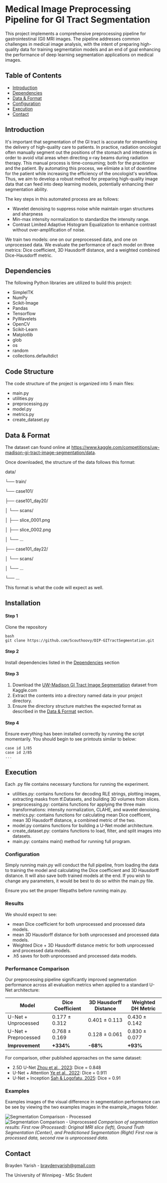 # Medical Image Preprocessing Pipeline for GI Tract Segmentation

This project implements a comprehensive preprocessing pipeline for gastrointestinal (GI) MRI images. The pipeline addresses common challenges in medical image analysis, with the intent of preparing high-quality data for training segmentation models and an end of goal enhancing the performance of deep learning segmentation applications on medical images.

## Table of Contents
- [Introduction](#introduction)
- [Dependencies](#dependencies)
- [Data & Format](#data--format)
- [Configuration](#configuration)
- [Execution](#execution)
- [Contact](#contact)

## Introduction

It's important that segmentation of the GI tract is accurate for streamlining the delivery of high-quality care to patients. In practice, radiation oncologist often manually segment out the positions of the stomach and intestines in order to avoid vital areas when directing x-ray beams during radiation therapy. This manual process is time-consuming; both for the pracitioner and the patient. By automating this process, we elimiate a lot of downtime for the patient while increasing the efficiency of the oncologist's workflow. Thus, we aim to develop a robust method for preparing high-quality image data that can feed into deep learning models, potentially enhancing their segmentation ability.

The key steps in this automated process are as follows:

* Wavelet denoising to suppress noise while maintain organ structures and sharpness
* Min-max intensity normalization to standardize the intensity range.
* Contrast Limited Adaptive Histogram Equalization to enhance contrast without over-amplification of noise.

We train two models: one on our preprocessed data, and one on unprocessed data. We evaluate the performance of each model on three metrics: Dice coefficient, 3D Hausdorff distance, and a weighted combined Dice-Hausdorff metric.

## Dependencies
The following Python libraries are utilized to build this project:

* SimpleITK
* NumPy
* Scikit-Image
* Pandas
* Tensorflow
* PyWavelets
* OpenCV
* Scikit-Learn
* Matplotlib
* glob
* os
* random
* collections.defaultdict

## Code Structure
The code structure of the project is organized into 5 main files:
* main.py
* utilities.py
* preprocessing.py
* model.py
* metrics.py
* create_dataset.py

## Data & Format

The dataset can found online at https://www.kaggle.com/competitions/uw-madison-gi-tract-image-segmentation/data.

Once downloaded, the structure of the data follows this format:

data/ 

└── train/ 

└── case101/ 

├── case101_day20/

│   └── scans/

│       ├── slice_0001.png

│       ├── slice_0002.png

│       └── ...

├── case101_day22/

│   └── scans/

│       └── ...

└── ...

This format is what the code will expect as well.

## Installation
#### Step 1
Clone the repository
```
bash
git clone https://github.com/Scouthoovy/DIP-GITractSegmentation.git
```

#### Step 2
Install dependencies listed in the [Dependencies](#dependencies) section

#### Step 3
1. Download the [UW-Madison GI Tract Image Segmentation](https://www.kaggle.com/competitions/uw-madison-gi-tract-image-segmentation/data) dataset from Kaggle.com
2. Extract the contents into a directory named data in your project directory.
3. Ensure the directory structure matches the expected format as described in the [Data & Format](#data--format) section.

#### Step 4
Ensure everything has been installed correctly by running the script momentarily. You should begin to see printouts similar to below:
```
case id 1/85
case id 2/85
...
```

## Execution
Each .py file contains necessary functions for running the experiment.

* utilities.py: contains functions for decoding RLE strings, plotting images, extracting masks from tf.Datasets, and building 3D volumes from slices.
* preprocessing.py: contains functions for applying the three main transformations: intensity normalization, CLAHE, and wavelet denoising.
* metrics.py: contains functions for calculating mean Dice coefficent, mean 3D Hausdorff distance, a combined metric of the two.
* model.py contains functions for building a U-Net model architecture.
* create_dataset.py: contains functions to load, filter, and split images into datasets.
* main.py: contains main() method for running full program. 

### Configuration

Simply running main.py will conduct the full pipeline, from loading the data to training the model and calculating the Dice coefficient and 3D Hausdorff distance. It will also save both trained models at the end.
If you wish to change any parameters, it would be best to do so within the main.py file.

Ensure you set the proper filepaths before running main.py.

### Results

We should expect to see:
* mean Dice coefficient for both unprocessed and processed data models.
* mean 3D Hausdorff distance for both unprocessed and processed data models.
* Weighted Dice + 3D Hausdorff distance metric for both unprocessed and processed data models.
* .h5 saves for both unprocessed and processed data models.

### Performance Comparison

Our preprocessing pipeline significantly improved segmentation performance across all evaluation metrics when applied to a standard U-Net architecture:

| Model | Dice Coefficient | 3D Hausdorff Distance | Weighted DH Metric |
|-------|------------------|------------------------|-------------------|
| U-Net + Unprocessed | 0.177 ± 0.312 | 0.401 ± 0.113 | 0.430 ± 0.142 |
| U-Net + Preprocessed | 0.768 ± 0.169 | 0.128 ± 0.061 | 0.830 ± 0.077 |
| **Improvement** | **+334%** | **-68%** | **+93%** |

For comparison, other published approaches on the same dataset:
- 2.5D U-Net [Zhou et al., 2023](https://doi.org/10.54097/fcis.v6i1.19): Dice = 0.848
- U-Net + Attention [Ye et al., 2022](https://doi.org/10.1007/978-3-031-20862-1_23): Dice = 0.911
- U-Net + Inception [Sah & Logofatu, 2025](https://doi.org/10.1007/978-3-031-77731-8_21): Dice = 0.91

### Examples
Examples images of the visual difference in segmentation performance can be see by viewing the two examples images in the example_images folder.

![Segmentation Comparison - Processed](example_images/example_mask_processed.png)
![Segmentation Comparison - Unprocessed](example_images/example_mask_unprocessed.png)
*Comparison of segmentation results: First row (Processed): Original MRI slice (left), Ground Truth Segmentation (Center), and Predictioned Segmentation (Right) First row is processed data, second row is unprocessed data.*


## Contact
Brayden Yarish - braydenyarish@gmail.com 

The University of Winnipeg - MSc Student







